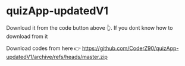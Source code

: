 # quizApp-updatedV1

Download it from the code button above 👆.
If you dont know how to download from it 

Download codes from here 👉 https://github.com/CoderZ90/quizApp-updatedV1/archive/refs/heads/master.zip
